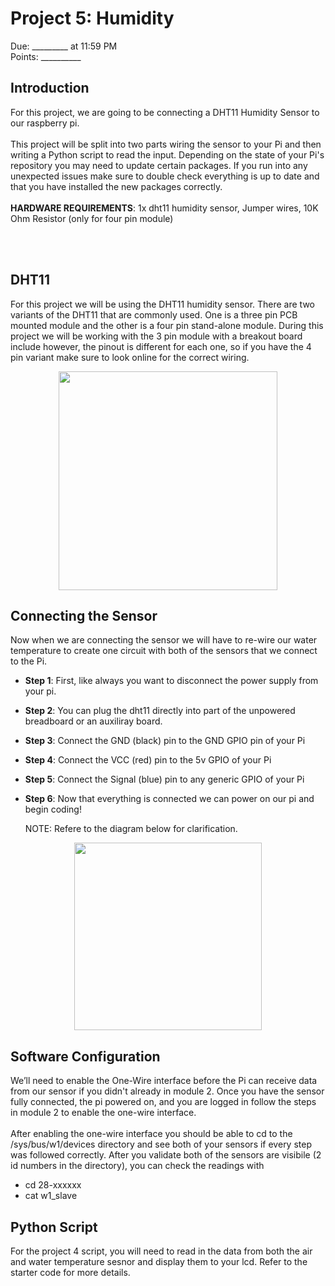 
# Project 5: Humidity
Due: _________ at 11:59 PM <br>
Points: __________


## Introduction
For this project, we are going to be connecting a DHT11 Humidity Sensor to our raspberry pi.
<br><br>
This project will be split into two parts wiring the sensor to your Pi and then writing a Python script to read the input. Depending on the state of your Pi's repository you may need to update certain packages. If you run into any unexpected issues make sure to double check everything is up to date and that you have installed the new packages correctly.
<br><br>
**HARDWARE REQUIREMENTS**: 1x dht11 humidity sensor, Jumper wires, 10K Ohm Resistor (only for four pin module)

<br><br>
## DHT11
For this project we will be using the DHT11 humidity sensor. There are two variants of the DHT11 that are commonly used. One is a three pin PCB mounted module and the other is a four pin stand-alone module. During this project we will be working with the 3 pin module with a breakout board include however, the pinout is different for each one, so if you have the 4 pin variant make sure to look online for the correct wiring.
<p align="center">
  <img src="https://github.com/brhn-4/INTAG-RasPi-Modules/assets/71796616/de5f19de-5628-4e87-bfa1-9a4e7d7cedee" width="350" />
</p>




## Connecting the Sensor

Now when we are connecting the sensor we will have to re-wire our water temperature to create one circuit with both of the sensors that we connect to the Pi. 


- **Step 1**: First, like always you want to disconnect the power supply from your pi.
- **Step 2**: You can plug the dht11 directly into part of the unpowered breadboard or an auxiliray board.  
- **Step 3**: Connect the GND (black) pin to the GND GPIO pin of your Pi
- **Step 4**: Connect the VCC (red) pin to the 5v GPIO of your Pi
- **Step 5**: Connect the Signal (blue) pin to any generic GPIO of your Pi
- **Step 6**: Now that everything is connected we can power on our pi and begin coding!

  NOTE: Refere to the diagram below for clarification.


<p align="center">
  <img src="https://github.com/brhn-4/INTAG-RasPi-Modules/assets/71796616/c42eaaaa-4ab4-4239-a1c6-69ce54dbcc29" width="300" />
</p>


## Software Configuration

We’ll need to enable the One-Wire interface before the Pi can receive data from our sensor if you didn't already in module 2. Once you have the sensor fully connected, the pi powered on, and you are logged in follow the steps in module 2 to enable the one-wire interface.
<br><br>
After enabling the one-wire interface you should be able to cd to the /sys/bus/w1/devices directory and see both of your sensors if every step was followed correctly. After you validate both of the sensors are visibile (2 id numbers in the directory), you can check the readings with  
 - cd 28-xxxxxx
 - cat w1_slave


## Python Script
For the project 4 script, you will need to read in the data from both the air and water temperature sesnor and display them to your lcd. Refer to the starter code for more details.
























